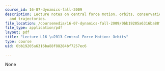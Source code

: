 ```yaml
---
course_id: 16-07-dynamics-fall-2009
description: Lecture notes on central force motion, orbits, conservation of energy,
  and trajectories.
file_location: /coursemedia/16-07-dynamics-fall-2009/0bb19205a6316ba88f88284bf7257ec6_MIT16_07F09_Lec16.pdf
file_type: application/pdf
layout: pdf
title: "Lecture L16 \u2013 Central Force Motion: Orbits"
type: course
uid: 0bb19205a6316ba88f88284bf7257ec6

---
```

None